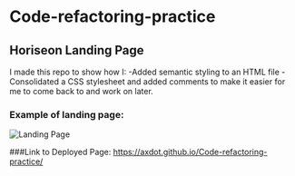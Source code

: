 # Code-refactoring-practice

## Horiseon Landing Page
I made this repo to show how I:
-Added semantic styling to an HTML file
-Consolidated a CSS stylesheet and added comments to make it easier for me to come back to and work on later.

### Example of landing page:
![Landing Page](https://user-images.githubusercontent.com/54038283/156914731-8f458fa2-6216-42d7-9050-27a107484b6d.png)

###Link to Deployed Page:
https://axdot.github.io/Code-refactoring-practice/
